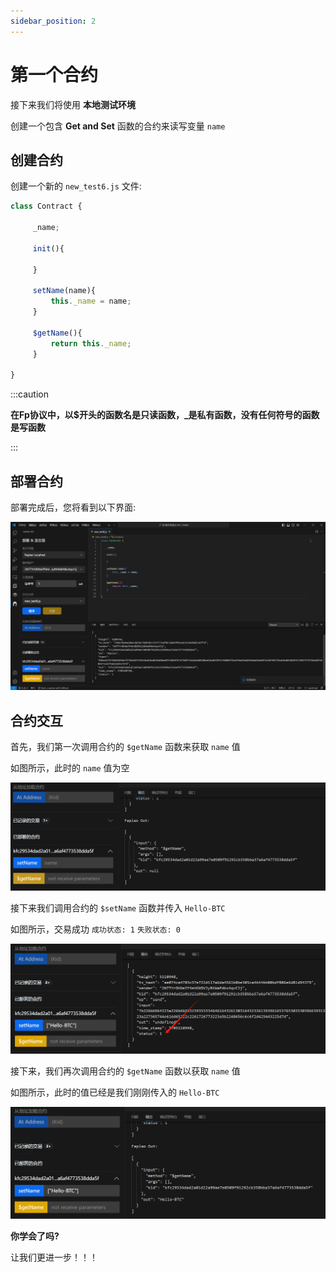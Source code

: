 ```yaml
---
sidebar_position: 2
---
```


# 第一个合约

接下来我们将使用 **本地测试环境**

创建一个包含 **Get and Set** 函数的合约来读写变量 `name`


## 创建合约

创建一个新的 `new_test6.js` 文件:

```javascript
class Contract {

     _name;

     init(){
        
     }
    
     setName(name){
         this._name = name;
     }
    
     $getName(){
         return this._name;
     }
    
}
```

:::caution

**在Fp协议中，以$开头的函数名是只读函数，_是私有函数，没有任何符号的函数是写函数**

:::


## 部署合约

部署完成后，您将看到以下界面:

![](./img/1705109980623.jpg)

## 合约交互

首先，我们第一次调用合约的 `$getName` 函数来获取 `name` 值

如图所示，此时的 `name` 值为空

![](./img/1705110597970.jpg)

接下来我们调用合约的 `$setName` 函数并传入 `Hello-BTC`

如图所示，交易成功 `成功状态: 1` `失败状态: 0`

![](./img/1705110981648.jpg)

接下来，我们再次调用合约的 `$getName` 函数以获取 `name` 值

如图所示，此时的值已经是我们刚刚传入的 `Hello-BTC`

![](./img/1705111119124.jpg)

**你学会了吗?**

让我们更进一步！！！
